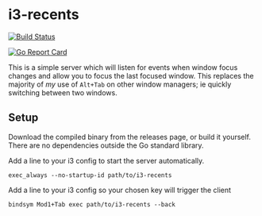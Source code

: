 # i3-recents

[![Build Status](https://travis-ci.org/Logiraptor/i3-recents.svg?branch=master)](https://travis-ci.org/Logiraptor/i3-recents)

[![Go Report Card](https://goreportcard.com/badge/github.com/Logiraptor/i3-recents)](https://goreportcard.com/report/github.com/Logiraptor/i3-recents)

This is a simple server which will listen for events when window focus changes and allow you to focus the last focused window. This replaces the majority of *my* use of `Alt+Tab` on other window managers; ie quickly switching between two windows.

## Setup

Download the compiled binary from the releases page, or build it yourself. There are no dependencies outside the Go standard library.

Add a line to your i3 config to start the server automatically.

```
exec_always --no-startup-id path/to/i3-recents
```

Add a line to your i3 config so your chosen key will trigger the client

```
bindsym Mod1+Tab exec path/to/i3-recents --back
```

